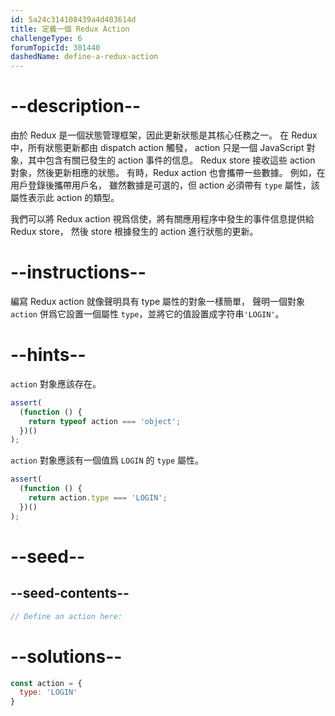 ```yaml
---
id: 5a24c314108439a4d403614d
title: 定義一個 Redux Action
challengeType: 6
forumTopicId: 301440
dashedName: define-a-redux-action
---
```


# --description--

由於 Redux 是一個狀態管理框架，因此更新狀態是其核心任務之一。 在 Redux 中，所有狀態更新都由 dispatch action 觸發， action 只是一個 JavaScript 對象，其中包含有關已發生的 action 事件的信息。 Redux store 接收這些 action 對象，然後更新相應的狀態。 有時，Redux action 也會攜帶一些數據。 例如，在用戶登錄後攜帶用戶名， 雖然數據是可選的，但 action 必須帶有 `type` 屬性，該屬性表示此 action 的類型。

我們可以將 Redux action 視爲信使，將有關應用程序中發生的事件信息提供給 Redux store， 然後 store 根據發生的 action 進行狀態的更新。

# --instructions--

編寫 Redux action 就像聲明具有 type 屬性的對象一樣簡單， 聲明一個對象 `action` 併爲它設置一個屬性 `type`，並將它的值設置成字符串`'LOGIN'`。

# --hints--

`action` 對象應該存在。

```js
assert(
  (function () {
    return typeof action === 'object';
  })()
);
```

`action` 對象應該有一個值爲 `LOGIN` 的 `type` 屬性。

```js
assert(
  (function () {
    return action.type === 'LOGIN';
  })()
);
```

# --seed--

## --seed-contents--

```js
// Define an action here:
```

# --solutions--

```js
const action = {
  type: 'LOGIN'
}
```
